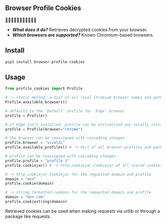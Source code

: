 ## Browser Profile Cookies ##
🍪🍪🍪🍪🍪🍪🍪🍪🍪🍪🍪

* ***What does it do?*** Retrieves decrypted cookies from your browser.
* ***Which browsers are supported?*** Known Chromium-based browsers.

## Install ##
```bash
pip3 install browser-profile-cookies
```

## Usage ##

```python
from profile_cookies import Profile

# -> static method, a dict of all local Chromium browser names and paths
Profile.available_browsers() 

# defaults to the 'Default' profile for 'Edge' browser
profile = Profile() 

# if Edge isn't installed, profile can be initialized any locally installed Chromium-based browser
profile = Profile(browser="chrome")

# the browser can be reassigned with cascading changes
profile.browser = "vivaldi" 
profile.available_profiles() # -> dict of all browser profiles and paths

# profile can be reassigned with cascading changes
profile.profile = "profile 1" 
profile.cookiejar() # -> http.cookiejar.Cookiejar of all stored cookies for 'Profile 1'

# -> http.cookiejar.Cookiejar for the requested domain and profile
domain = "msn"
profile.cookie(domain)

# -> string formatted cookies for the requested domain and profile
domain = "msn.com"
profile.cookiestring(domain) 
```
Retrieved cookies can be used when making requests via urllib or through a package like requests.
